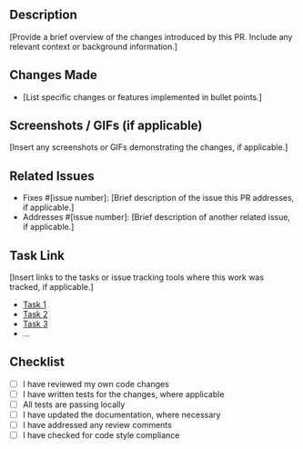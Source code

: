 ## Description

[Provide a brief overview of the changes introduced by this PR. Include any relevant context or background information.]

## Changes Made

- [List specific changes or features implemented in bullet points.]

## Screenshots / GIFs (if applicable)

[Insert any screenshots or GIFs demonstrating the changes, if applicable.]

## Related Issues

- Fixes #[issue number]: [Brief description of the issue this PR addresses, if applicable.]
- Addresses #[issue number]: [Brief description of another related issue, if applicable.]

## Task Link

[Insert links to the tasks or issue tracking tools where this work was tracked, if applicable.]

- [Task 1](insert_link_1)
- [Task 2](insert_link_2)
- [Task 3](insert_link_3)
- ...

## Checklist

- [ ] I have reviewed my own code changes
- [ ] I have written tests for the changes, where applicable
- [ ] All tests are passing locally
- [ ] I have updated the documentation, where necessary
- [ ] I have addressed any review comments
- [ ] I have checked for code style compliance